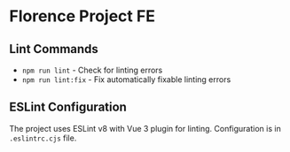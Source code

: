 # Florence Project FE

## Lint Commands

- `npm run lint` - Check for linting errors
- `npm run lint:fix` - Fix automatically fixable linting errors

## ESLint Configuration

The project uses ESLint v8 with Vue 3 plugin for linting.
Configuration is in `.eslintrc.cjs` file.